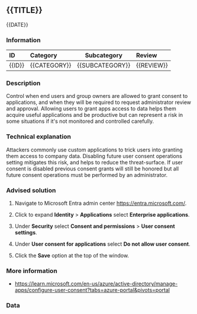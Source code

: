 ## {{TITLE}}

{{DATE}}

###  Information

| ID     | Category     | Subcategory     | Review     |
| :----- | :----------- | --------------- | :--------- |
| {{ID}} | {{CATEGORY}} | {{SUBCATEGORY}} | {{REVIEW}} |

### Description

Control when end users and group owners are allowed to grant consent to applications, and when they will be required to request administrator review and approval. Allowing users to grant apps access to data helps them acquire useful applications and be productive but can represent a risk in some situations if it's not monitored and controlled carefully.

### Technical explanation

Attackers commonly use custom applications to trick users into granting them access to company data. Disabling future user consent operations setting mitigates this risk, and helps to reduce the threat-surface. If user consent is disabled previous consent grants will still be honored but all future consent operations must be performed by an administrator.

### Advised solution

1. Navigate to Microsoft Entra admin center https://entra.microsoft.com/.

2. Click to expand **Identity** > **Applications** select **Enterprise applications**.

3. Under **Security** select **Consent and permissions** > **User consent settings**.

4. Under **User consent for applications** select **Do not allow user consent**.
5. Click the **Save** option at the top of the window.

### More information

- https://learn.microsoft.com/en-us/azure/active-directory/manage-apps/configure-user-consent?tabs=azure-portal&pivots=portal


### Data